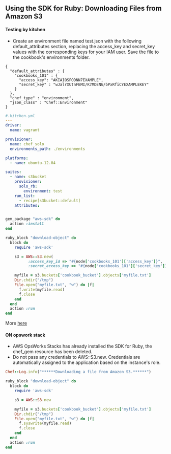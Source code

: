 Using the SDK for Ruby: Downloading Files from Amazon S3
---------


#### Testing by kitchen
- Create an environment file named test.json with the following default_attributes section, replacing the access_key and secret_key values with the corresponding keys for your IAM user. Save the file to the cookbook's environments folder.

```
{
  "default_attributes" : {
    "cookbooks_101" : {
      "access_key": "AKIAIOSFODNN7EXAMPLE",
      "secret_key" : "wJalrXUtnFEMI/K7MDENG/bPxRfiCYEXAMPLEKEY"
    }
  },
  "chef_type" : "environment",
  "json_class" : "Chef::Environment"
}
```


``` yml
#.kitchen.yml
--- 
driver:
  name: vagrant

provisioner:
  name: chef_solo
  environments_path: ./environments

platforms:
  - name: ubuntu-12.04

suites:
  - name: s3bucket
    provisioner:
      solo_rb:
        environment: test
    run_list:
      - recipe[s3bucket::default]
    attributes:
```

``` rb

gem_package "aws-sdk" do
  action :install
end

ruby_block "download-object" do
  block do
    require 'aws-sdk'

    s3 = AWS::S3.new(
          :access_key_id => "#{node['cookbooks_101']['access_key']}",
          :secret_access_key => "#{node['cookbooks_101']['secret_key']}")

    myfile = s3.buckets['cookbook_bucket'].objects['myfile.txt']
    Dir.chdir("/tmp")
    File.open("myfile.txt", "w") do |f|
      f.write(myfile.read)
      f.close
    end
  end
  action :run
end

```

More [here](http://docs.aws.amazon.com/opsworks/latest/userguide/cookbooks-101-opsworks-s3.html)


#### ON opswork stack

- AWS OpsWorks Stacks has already installed the SDK for Ruby, the chef_gem resource has been deleted.
- Do  not pass any credentials to AWS::S3.new. Credentials are automatically assigned to the application based on the instance's role.


``` rb
Chef::Log.info("******Downloading a file from Amazon S3.******")

ruby_block "download-object" do
  block do
    require 'aws-sdk'

    s3 = AWS::S3.new

    myfile = s3.buckets['cookbook_bucket'].objects['myfile.txt']
    Dir.chdir("/tmp")
    File.open("myfile.txt", "w") do |f|
      f.syswrite(myfile.read)
      f.close
    end
  end
  action :run
end

```
